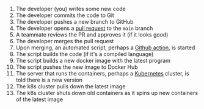 1. The developer (you) writes some new code
2. The developer commits the code to Git
3. The developer pushes a new branch to GitHub
4. The developer opens a [pull request](https://docs.github.com/en/pull-requests/collaborating-with-pull-requests/proposing-changes-to-your-work-with-pull-requests/about-pull-requests) to the `main` branch
5. A teammate reviews the PR and approves it (if it looks good)
6. The developer merges the pull request
7. Upon merging, an automated script, perhaps a [Github action](https://docs.github.com/en/actions), is started
8. The script builds the code (if it's a compiled language)
9. The script builds a new docker image with the latest program
10. The script pushes the new image to Docker Hub
11. The server that runs the containers, perhaps a [Kubernetes](https://kubernetes.io/) cluster, is told there is a new version
12. The k8s cluster pulls down the latest image
13. The k8s cluster shuts down old containers as it spins up new containers of the latest image